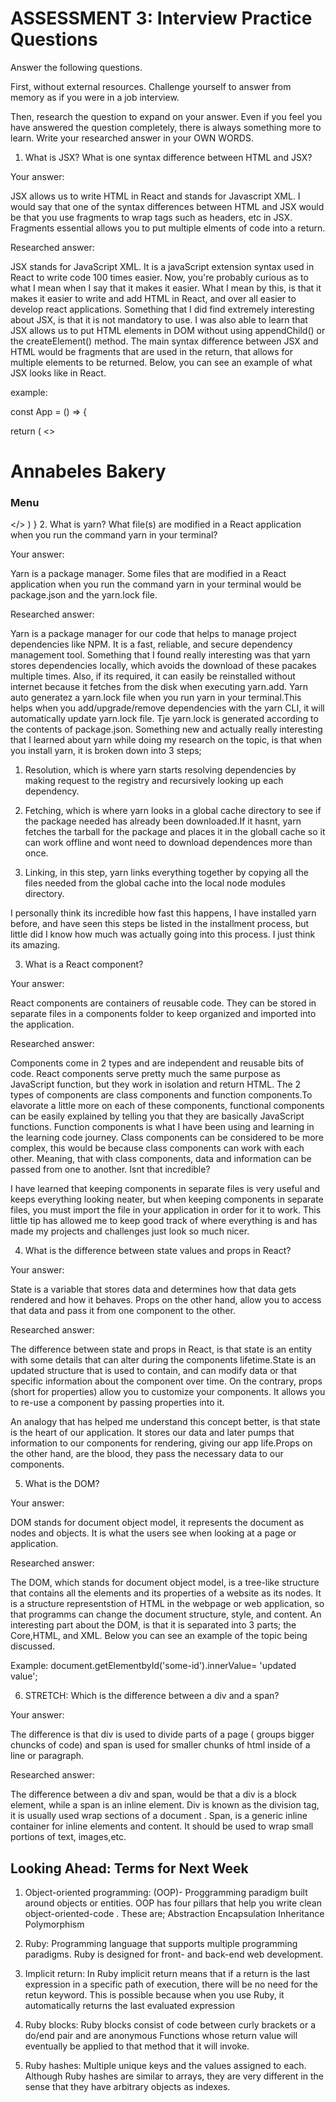 # ASSESSMENT 3: Interview Practice Questions

Answer the following questions.

First, without external resources. Challenge yourself to answer from memory as if you were in a job interview.

Then, research the question to expand on your answer. Even if you feel you have answered the question completely, there is always something more to learn. Write your researched answer in your OWN WORDS.

1. What is JSX? What is one syntax difference between HTML and JSX?

Your answer: 

JSX allows us to write HTML in React and stands for Javascript XML. I would say that one of the syntax differences between HTML and JSX would be that you use fragments to wrap tags such as headers, etc in JSX. Fragments essential allows you to put multiple elments of code into a return. 

Researched answer: 

JSX stands for JavaScript XML. It is a javaScript extension syntax used in React to write code 100 times easier. Now, you're probably curious as to what I mean when I say that it makes it easier. What I mean by this, is that it makes it easier to write and add HTML in React, and over all easier to develop react applications. Something that I did find extremely interesting about JSX, is that it is not mandatory to use. I was also able to learn that JSX allows us to put HTML elements in DOM without using appendChild() or the createElement() method. The main syntax difference between JSX and HTML  would be fragments that are used in the return, that allows for multiple elements to be returned. Below, you can see an example of what JSX looks like in React.

example:

const App = () => {


return (
    <>
    <h1>Annabeles Bakery</h1>
    <h3>Menu</h3>
    </>
)
}
2. What is yarn? What file(s) are modified in a React application when you run the command yarn in your terminal?

Your answer: 

Yarn is a package manager. Some files that are modified in a React application when you run the command yarn in your terminal would be package.json and the yarn.lock file.

Researched answer:

Yarn is a package manager for our code that helps to manage project dependencies like NPM. It is a fast, reliable, and secure dependency management tool. Something that I found really interesting was that yarn stores dependencies locally, which avoids the download of these pacakes multiple times. Also, if its required, it can easily be reinstalled without internet because it fetches from the disk when executing yarn.add. Yarn auto generatez a yarn.lock file when you run yarn in your terminal.This helps when you add/upgrade/remove dependencies with the yarn CLI, it will automatically update yarn.lock file. Tje yarn.lock is generated according to the contents of package.json. Something new and actually really interesting that I learned about yarn while doing my research on the topic, is that when you install yarn, it is broken down into 3 steps;

1) Resolution, which is where yarn starts resolving dependencies by making request to the registry and recursively looking up each dependency.

2) Fetching, which is where yarn looks in a global cache directory to see if the package needed has already been downloaded.If it hasnt, yarn fetches the tarball for the package and places it in the globall cache so it can work offline and wont need to download dependences more than once.

3) Linking, in this step, yarn links everything together by copying all the files needed from the global cache into the local node modules directory.

I personally think its incredible how fast this happens, I have installed yarn before, and have seen this steps be listed in the installment process, but little did I know how much was actually  going into this process. I just think its amazing.

3. What is a React component?

Your answer: 

React components are containers of reusable code. They can be stored in separate files in a components folder to keep organized and imported into the application.

Researched answer: 

Components come in 2 types and are independent and reusable bits of code. React components serve pretty much the same purpose as JavaScript function, but they work in isolation and return HTML. The 2 types of components are class components and function components.To elavorate a little more on each of these components, functional components can be easily explained by telling you that they are basically JavaScript functions. Function components is what I have been using and learning in the learning code journey. Class components can be considered to be more complex, this would be because class components can work with each other. Meaning, that with class components, data and information can be passed from one to another. Isnt that incredible?

 I have learned that keeping components in separate files is very useful and keeps everything looking neater, but when keeping components in separate files, you must import the file in your application in order for it to work. This little tip has allowed me to keep good track of where everything is and has made my projects and challenges just look so much nicer.


4. What is the difference between state values and props in React?

Your answer: 

State is a variable that stores data and determines how that data gets rendered and how it behaves. Props on the other hand, allow you to access that data and pass it from one component to the other.

Researched answer: 

The difference between state and props in React, is that state is an entity with some details that can alter during the components lifetime.State is an updated structure that is used to contain, and can modify data or that specific information about the component over time. On the contrary, props (short for properties) allow you to customize your components. It allows you to re-use a component by passing properties into it.

An analogy that has helped me understand this concept better, is that state is the heart of our application. It stores our data and later pumps that information to our components for rendering, giving our app life.Props on the other hand, are the blood, they pass the necessary data to our components. 

5. What is the DOM?

Your answer: 

DOM stands for document object model, it represents the document as nodes and objects. It is what the users see when looking at a page or application.

Researched answer: 

The DOM, which stands for document object model, is a tree-like structure that contains all the elements and its properties of a website as its nodes. It is a structure representstion of HTML in the webpage or web application, so that programms can change the document structure, style, and content. An interesting part about the DOM, is that it is separated into 3 parts;
the Core,HTML, and XML. Below you can see an example of the topic being discussed.

Example: document.getElementbyId('some-id').innerValue= 'updated value';

6. STRETCH: Which is the difference between a div and a span?

Your answer: 

The difference is that div is used to divide parts of a page ( groups bigger chuncks of code) and span is used for smaller chunks of html inside of a line or paragraph.

Researched answer: 

The difference between a div and span, would be that a div is a block element, while a span is an inline element. Div is known as the division tag, it is usually used wrap sections of a document . Span, is a generic inline container for inline elements and content. It should be used to wrap small portions of text, images,etc.

## Looking Ahead: Terms for Next Week

1. Object-oriented programming:
(OOP)- Proggramming paradigm built around objects or entities. OOP has four pillars that help you write clean object-oriented-code . These are;
Abstraction
Encapsulation
Inheritance
Polymorphism

2. Ruby: 
Programming language that supports multiple programming paradigms. Ruby is designed for front- and back-end web development.

3. Implicit return: 
In Ruby implicit return means that if a return is the last expression in a specific path of execution, there will be  no need for the retun keyword. This is possible because when you use Ruby, it automatically returns the last evaluated expression

4. Ruby blocks:
 Ruby blocks consist of code between curly brackets or a do/end pair and are anonymous Functions whose return value will eventually be applied to that method that it will invoke.

5. Ruby hashes:
 Multiple unique keys and the values assigned to each. Although Ruby hashes are similar to arrays, they are very different in the sense that they have arbitrary objects as indexes.
